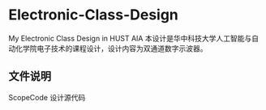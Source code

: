 # Electronic-Class-Design
My Electronic Class Design in HUST AIA
本设计是华中科技大学人工智能与自动化学院电子技术的课程设计，设计内容为双通道数字示波器。

## 文件说明
ScopeCode 设计源代码
